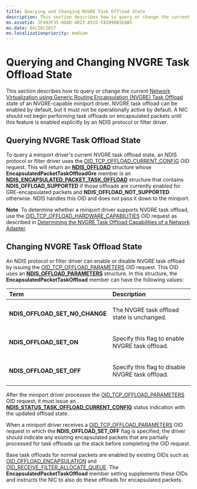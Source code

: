 ```yaml
---
title: Querying and Changing NVGRE Task Offload State
description: This section describes how to query or change the current Network Virtualization using Generic Routing Encapsulation (NVGRE) Task Offload state of an NVGRE-capable miniport driver.
ms.assetid: 2F493F35-0D6D-4D23-A5CD-FA3990B3EAB5
ms.date: 04/20/2017
ms.localizationpriority: medium
---
```


# Querying and Changing NVGRE Task Offload State


This section describes how to query or change the current [Network Virtualization using Generic Routing Encapsulation (NVGRE) Task Offload](network-virtualization-using-generic-routing-encapsulation--nvgre--task-offload.md) state of an NVGRE-capable miniport driver. NVGRE task offload can be enabled by default, but it must not be operationally active by default. A NIC should not begin performing task offloads on encapsulated packets until this feature is enabled explicitly by an NDIS protocol or filter driver.

## Querying NVGRE Task Offload State


To query a miniport driver's current NVGRE task offload state, an NDIS protocol or filter driver uses the [OID\_TCP\_OFFLOAD\_CURRENT\_CONFIG](https://docs.microsoft.com/windows-hardware/drivers/network/oid-tcp-offload-current-config) OID request. This will return an [**NDIS\_OFFLOAD**](https://docs.microsoft.com/windows-hardware/drivers/ddi/ndischimney/ns-ndischimney-_ndis_offload_handle) structure whose **EncapsulatedPacketTaskOffloadGre** member is an [**NDIS\_ENCAPSULATED\_PACKET\_TASK\_OFFLOAD**](https://docs.microsoft.com/windows-hardware/drivers/ddi/ntddndis/ns-ntddndis-_ndis_encapsulated_packet_task_offload) structure that contains **NDIS\_OFFLOAD\_SUPPORTED** if those offloads are currently enabled for GRE-encapsulated packets and **NDIS\_OFFLOAD\_NOT\_SUPPORTED** otherwise. NDIS handles this OID and does not pass it down to the miniport.

**Note**  To determine whether a miniport driver supports NVGRE task offload, use the [OID\_TCP\_OFFLOAD\_HARDWARE\_CAPABILITIES](https://docs.microsoft.com/windows-hardware/drivers/network/oid-tcp-offload-hardware-capabilities) OID request as described in [Determining the NVGRE Task Offload Capabilities of a Network Adapter](determining-the-nvgre-task-offload-capabilities-of-a-network-adapter.md).

 

## Changing NVGRE Task Offload State


An NDIS protocol or filter driver can enable or disable NVGRE task offload by issuing the [OID\_TCP\_OFFLOAD\_PARAMETERS](https://docs.microsoft.com/windows-hardware/drivers/network/oid-tcp-offload-parameters) OID request. This OID uses an [**NDIS\_OFFLOAD\_PARAMETERS**](https://docs.microsoft.com/windows-hardware/drivers/ddi/ntddndis/ns-ntddndis-_ndis_offload_parameters) structure. In this structure, the **EncapsulatedPacketTaskOffload** member can have the following values:

<table>
<colgroup>
<col width="50%" />
<col width="50%" />
</colgroup>
<thead>
<tr class="header">
<th align="left">Term</th>
<th align="left">Description</th>
</tr>
</thead>
<tbody>
<tr class="odd">
<td align="left"><p><strong>NDIS_OFFLOAD_SET_NO_CHANGE</strong></p></td>
<td align="left"><p>The NVGRE task offload state is unchanged.</p></td>
</tr>
<tr class="even">
<td align="left"><p><strong>NDIS_OFFLOAD_SET_ON</strong></p></td>
<td align="left"><p>Specify this flag to enable NVGRE task offload.</p></td>
</tr>
<tr class="odd">
<td align="left"><p><strong>NDIS_OFFLOAD_SET_OFF</strong></p></td>
<td align="left"><p>Specify this flag to disable NVGRE task offload.</p></td>
</tr>
</tbody>
</table>

 

After the miniport driver processes the [OID\_TCP\_OFFLOAD\_PARAMETERS](https://docs.microsoft.com/windows-hardware/drivers/network/oid-tcp-offload-parameters) OID request, it must issue an [**NDIS\_STATUS\_TASK\_OFFLOAD\_CURRENT\_CONFIG**](https://docs.microsoft.com/windows-hardware/drivers/network/ndis-status-task-offload-current-config) status indication with the updated offload state.

When a miniport driver receives a [OID\_TCP\_OFFLOAD\_PARAMETERS](https://docs.microsoft.com/windows-hardware/drivers/network/oid-tcp-offload-parameters) OID request in which the **NDIS\_OFFLOAD\_SET\_OFF** flag is specified, the driver should indicate any existing encapsulated packets that are partially processed for task offloads up the stack before completing the OID request.

Base task offloads for normal packets are enabled by existing OIDs such as [OID\_OFFLOAD\_ENCAPSULATION](https://docs.microsoft.com/windows-hardware/drivers/network/oid-offload-encapsulation) and [OID\_RECEIVE\_FILTER\_ALLOCATE\_QUEUE](https://docs.microsoft.com/windows-hardware/drivers/network/oid-receive-filter-allocate-queue). The **EncapsulatedPacketTaskOffload** member setting supplements these OIDs and instructs the NIC to also do these offloads for encapsulated packets.

 

 





